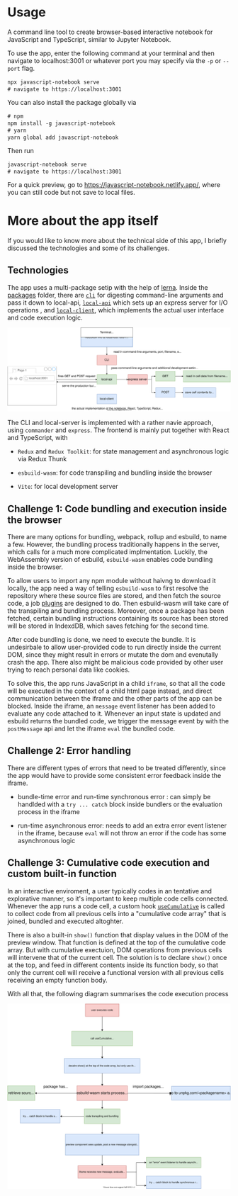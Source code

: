 # Usage

A command line tool to create browser-based interactive notebook for JavaScript and TypeScript, similar to Jupyter Notebook.

To use the app, enter the following command at your terminal and then navigate to localhost:3001 or whatever port you may specify via the `-p` or `--port` flag.

```
npx javascript-notebook serve
# navigate to https://localhost:3001
```

You can also install the package globally via

```
# npm
npm install -g javascript-notebook
# yarn
yarn global add javascript-notebook
```

Then run

```
javascript-notebook serve
# navigate to https://localhost:3001
```

For a quick preview, go to https://javascript-notebook.netlify.app/, where you can still code but not save to local files.

# More about the app itself

If you would like to know more about the technical side of this app, I briefly discussed the technologies and some of its challenges.

## Technologies

The app uses a multi-package setip with the help of [lerna](https://github.com/lerna/lerna). Inside the [packages](packages) folder, there are [`cli`](packages/cli) for digesting command-line arguments and pass it down to local-api, [`local-api`](packages/local-api) which sets up an express server for I/O operations , and [`local-client`](packages/local-client), which implements the actual user interface and code execution logic.

![](diagrams/architecture.svg)

The CLI and local-server is implemented with a rather navie approach, using `commander` and `express`. The frontend is mainly put together with React and TypeScript, with

- `Redux` and `Redux Toolkit`: for state management and asynchronous logic via Redux Thunk

- `esbuild-wasm`: for code transpiling and bundling inside the browser

- `Vite`: for local development server

## Challenge 1: Code bundling and execution inside the browser

There are many options for bundling, webpack, rollup and esbuild, to name a few. However, the bundling process traditionally happens in the server, which calls for a much more complicated implmentation. Luckily, the WebAssembly version of esbuild, `esbuild-wasm` enables code bundling inside the browser.

To allow users to import any npm module without haivng to download it locally, the app need a way of telling `esbuild-wasm` to first resolve the repository where these source files are stored, and then fetch the source code, a job [plugins](packages/local-client/src/bundler/plugins) are designed to do. Then esbuild-wasm will take care of the transpiling and bundling process. Moreover, once a package has been fetched, certain bundling instructions containing its source has been stored will be stored in IndexdDB, which saves fetching for the second time.

After code bundling is done, we need to execute the bundle. It is undesirbale to allow user-provided code to run directly inside the current DOM, since they might result in errors or mutate the dom and evenutally crash the app. There also might be malicious code provided by other user trying to reach personal data like cookies.

To solve this, the app runs JavaScript in a child `iframe`, so that all the code will be executed in the context of a child html page instead, and direct communication between the iframe and the other parts of the app can be blocked. Inside the iframe, an `message` event listener has been added to evaluate any code attached to it. Whenever an input state is updated and esbuild returns the bundled code, we trigger the message event by with the `postMessage` api and let the iframe `eval` the bundled code.

## Challenge 2: Error handling

There are different types of errors that need to be treated differently, since the app would have to provide some consistent error feedback inside the iframe.

- bundle-time error and run-time synchronous error : can simply be handlded with a `try ... catch` block inside bundlers or the evaluation process in the iframe

- run-time asynchronous error: needs to add an extra error event listener in the iframe, because `eval` will not throw an error if the code has some asynchronous logic

## Challenge 3: Cumulative code execution and custom built-in function

In an interactive enviroment, a user typically codes in an tentative and explorative manner, so it's important to keep multiple code cells connected. Whenever the app runs a code cell, a custom hook [`useCumulative`](packages/local-client/src/hooks/index.ts) is called to collect code from all previous cells into a "cumulative code array" that is joined, bundled and executed altoghter.

There is also a built-in `show()` function that display values in the DOM of the preview window. That function is defined at the top of the cumulative code array. But with cumulative exectuion, DOM operations from previous cells will intervene that of the current cell. The solution is to declare `show()` once at the top, and feed in different contents inside its function body, so that only the current cell will receive a functional version with all previous cells receiving an empty function body.

With all that, the following diagram summarises the code execution process

![](diagrams/code-process.svg)
